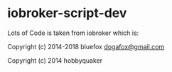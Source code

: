 # iobroker-script-dev


Lots of Code is taken from iobroker which is:

Copyright (c) 2014-2018 bluefox dogafox@gmail.com

Copyright (c) 2014 hobbyquaker

